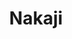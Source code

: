 ---
layout: place
title: "Nakaji"
permalink: /new-york/new-york/nakaji.html
stateAbbr: NY
stateName: New York
cityName: New York
seo:
  name: "Nakaji"
  type: Restaurant
  links: http://www.nakajinyc.com/
description: "Intimate, wood-accented venue for curated omakase sushi meals served at a chef's counter. Nakaji serves delicious sushi in New York, New York. Try fresh Japanese dishes for a great dining experience. Available for takeout, delivery, and dinner."
place_id: ChIJX20rB1VbwokRM2mtS1kd9u0
photos:
  - name: >-
      places/ChIJX20rB1VbwokRM2mtS1kd9u0/photos/AeeoHcLoWuxkRy6wSWgIrXsNC_158s7t7ZXxBu-9ngTeaQJUVDz4CXuAOZQHWDDYnGoJSF5e4OPAg0P3ob2nlC7sIKPdq9V_u8s7symQ1jT_qWhx4MKJzVy5jXMROMpP5AsDo6cAv8B3HGiEbjml8TgvBElVDrzYGwhyd-wXOWOtB3MGSsDPcEgtjGmSaR6MaxOuhcForTHQASrPo0J699rEIZp6mDAL-Az2qeyJ7-NEq8aiDpc-OmFizdfMV7Gynkf2mzLMluVEWDAfangDw0_rTXp4AGhow7O2RaKUgcSRbZXq8A
    widthPx: 4192
    heightPx: 2359
    authorAttributions:
      - displayName: Nakaji
        uri: https://maps.google.com/maps/contrib/111102706568813577206
        photoUri: >-
          https://lh3.googleusercontent.com/a-/ALV-UjVC0kthSsuSCFR-uvYwRtOf7-eQ-apGqWnFSrh-5fi-cAM5OcY=s100-p-k-no-mo
    flagContentUri: >-
      https://www.google.com/local/imagery/report/?cb_client=maps_api_places.places_api&image_key=!1e10!2sAF1QipOvQWxlfmDMaLMF7UCxPcboQrW4fqOEy-s9FKKK&hl=en-US
    googleMapsUri: >-
      https://www.google.com/maps/place//data=!3m4!1e2!3m2!1sAF1QipOvQWxlfmDMaLMF7UCxPcboQrW4fqOEy-s9FKKK!2e10!4m2!3m1!1s0x89c25b55072b6d5f:0xedf61d594bad6933
  - name: >-
      places/ChIJX20rB1VbwokRM2mtS1kd9u0/photos/AeeoHcKiWkiZC0yys7aa2XOtWC3nn76OA-6JsDGbjbprbWnjaRn_ZVtADNxxvE0_YNFyT3DCYWyvwOm09FwtfBT8pljlvcJgut7qcq1U_1Gh1Pb87e7ob0JjUIl_M9zUeGmq1dh1gH4BlBzy3Zcx6XdIYpCOe5tQRrMQ5agFDL2Iw2WAU_firEO83NVKYXrhhtLb5x-sbWU0KkCIkThZrrq34JwveMamIWHB0LV---H492Iqb6osBZno8nUkaHvmUg_rv4ElGtK0yjfUpV4QdctO08FolPAjfc4l9tAwdk6AG3yuNg
    widthPx: 4800
    heightPx: 3200
    authorAttributions:
      - displayName: Nakaji
        uri: https://maps.google.com/maps/contrib/111102706568813577206
        photoUri: >-
          https://lh3.googleusercontent.com/a-/ALV-UjVC0kthSsuSCFR-uvYwRtOf7-eQ-apGqWnFSrh-5fi-cAM5OcY=s100-p-k-no-mo
    flagContentUri: >-
      https://www.google.com/local/imagery/report/?cb_client=maps_api_places.places_api&image_key=!1e10!2sAF1QipN-92v2XKmfOPJX393F6M3GxyAZEemL2HuYTz5K&hl=en-US
    googleMapsUri: >-
      https://www.google.com/maps/place//data=!3m4!1e2!3m2!1sAF1QipN-92v2XKmfOPJX393F6M3GxyAZEemL2HuYTz5K!2e10!4m2!3m1!1s0x89c25b55072b6d5f:0xedf61d594bad6933
  - name: >-
      places/ChIJX20rB1VbwokRM2mtS1kd9u0/photos/AeeoHcIJVMX1q-fsE5-gfbIVIb9ns_jKFShAELJ2KsS7atSiXCseF65LAt5ABJtNSjajmmnfdV2x5F-nOi4Ys7W_PIEQcYAuElpu_YxKM_MEBy9PxaBbKqbV-AO1AjOiaz7AMyuvuCpYgmE-kub3jRalEF_L2-Fz4gRzshdmJEnPtqd3P5bP9PmedXHgx954LKOnKF7xRkqhYwy_LmoNa6QYJYUSZNnuzdNysLUXrcqcmxF5ZhvxmsJvrMsxAxm74OVKL32dzEMFZLotP4OrF5ViUy-vekCTIU_bLepjm8lghGp5Kmo1R1atPqv_U5rtq_siNihgiqEpHPe3JMWl-yXHFFsYBLOjZD_WQjsfWjtg_xlr6A-0e5PXWsDW4Bj33naCEzarADwk_V8liz91XROwSCeGa7DV9a_fxQxrWTvuSsvTlR03
    widthPx: 4032
    heightPx: 2268
    authorAttributions:
      - displayName: Darren Liu
        uri: https://maps.google.com/maps/contrib/114819957549979507091
        photoUri: >-
          https://lh3.googleusercontent.com/a-/ALV-UjWOuiCC2C1YSl4YX-ECs4Uk_SP55M50k76p9xNmAb6PG4U5id9V=s100-p-k-no-mo
    flagContentUri: >-
      https://www.google.com/local/imagery/report/?cb_client=maps_api_places.places_api&image_key=!1e10!2sCIHM0ogKEICAgIDOo_vU8AE&hl=en-US
    googleMapsUri: >-
      https://www.google.com/maps/place//data=!3m4!1e2!3m2!1sCIHM0ogKEICAgIDOo_vU8AE!2e10!4m2!3m1!1s0x89c25b55072b6d5f:0xedf61d594bad6933
  - name: >-
      places/ChIJX20rB1VbwokRM2mtS1kd9u0/photos/AeeoHcJaZRlhjRBd-YRGzNZ7xzKMMc6rRDu_N0Cjpvy4p9LiB0mjFXjxeCBRi0k56EMGPrzGo6dC6nE97sjxEBcw2xHcgu12InbjkVvx5hJObGjBGInE-S0-A3vvflSZHRoOARn317EQP8LeX-qCGTJ8L7YxbR7te1TCxxcvTDzAPP-cCK56C2TLJfO7j1BQA_CcbuKeddX0gWbUWGv8-HITSnwUKVzG7wzeTwUdMuRF12TfacMnurYZCwuoo6Xv2l-KOrBrDFfW_fo62C_tTWjVugOVuc0zNb0wmrosPvb8qbj21t6uNMEwwDaBnJr5Z_eFK3UwmhrdfEPRaTPoMU1hKW6Ap3BAPkm7TSLv37kqY4ViW2OBr5Nom_MMDEq11MSO5iPHLLzTAwCPLYDE6QT3v_c2uiq7iySnC7D-T0jLtPuoAQ
    widthPx: 4800
    heightPx: 3600
    authorAttributions:
      - displayName: Omar Shoman
        uri: https://maps.google.com/maps/contrib/107798016959491694272
        photoUri: >-
          https://lh3.googleusercontent.com/a-/ALV-UjWGaelTmeKtSupQ695D_g0pwosRPDFBOSlazO6VY7ZGri0DWUoGLA=s100-p-k-no-mo
    flagContentUri: >-
      https://www.google.com/local/imagery/report/?cb_client=maps_api_places.places_api&image_key=!1e10!2sCIHM0ogKEICAgIDztMLgJQ&hl=en-US
    googleMapsUri: >-
      https://www.google.com/maps/place//data=!3m4!1e2!3m2!1sCIHM0ogKEICAgIDztMLgJQ!2e10!4m2!3m1!1s0x89c25b55072b6d5f:0xedf61d594bad6933
  - name: >-
      places/ChIJX20rB1VbwokRM2mtS1kd9u0/photos/AeeoHcKEHK63SLWx0jDn_SYiRnm9aDCUuBiCrfp-SqSM5HHNsNu6kqLYQdW98fy0tatmMJ_i59olF-bRzafNPk0eCStTL-AYNQoen0r19Z86bzVFXgLkswqPwBvL2aCxuYzhGNkIUpjwEuc5et52G6cprIhxFgAmhSXkaAu54Y3G6_Z-dOr6yibaJ5RU0lyjSdMLYSd6lLdjKKqAMvCMpvAqkr0smncd71cu2arN1hmnb8Nv5XedLyfO3Kuvbv_QPVdXaugLrGS0zALhWoEp2y6_MuDhjLwsCYcR9HMNLK9joGKFbvAqIfkWw2L4qQXsx9NhpBmyDCCXKcVcJIqRrQ6Ys2_tivk9udrUKc8VI44cEtZC_VFnJGHnQpQGd8IWTXmafcop6AEf_tKfhPp_1p43iKTKXF_ZOb0Hf9nKlYsNtSYj0w
    widthPx: 4032
    heightPx: 3024
    authorAttributions:
      - displayName: Omar Shoman
        uri: https://maps.google.com/maps/contrib/107798016959491694272
        photoUri: >-
          https://lh3.googleusercontent.com/a-/ALV-UjWGaelTmeKtSupQ695D_g0pwosRPDFBOSlazO6VY7ZGri0DWUoGLA=s100-p-k-no-mo
    flagContentUri: >-
      https://www.google.com/local/imagery/report/?cb_client=maps_api_places.places_api&image_key=!1e10!2sCIHM0ogKEICAgMDAv7zyLw&hl=en-US
    googleMapsUri: >-
      https://www.google.com/maps/place//data=!3m4!1e2!3m2!1sCIHM0ogKEICAgMDAv7zyLw!2e10!4m2!3m1!1s0x89c25b55072b6d5f:0xedf61d594bad6933
  - name: >-
      places/ChIJX20rB1VbwokRM2mtS1kd9u0/photos/AeeoHcJRG2TmeVoAsKnkstRNxGsw_cSQjfgbxtPMHUd3uNwj_g-mR91JaVPHyqgaDcCtoPSOpk-hiXr2tCGeBXmr9JNr4waItgcNjOWa0KEzP4sm66HTR-7wU_Lol-UohPMtMb4AZ1pZeSF6SH_B_Y9tkNbRsCiSid2lh1DIr0zea0G6au4kZmkiiNCeY6FWnrgr6cL-5Wyuxa1O4KtccNklftybxYG1H0dNKUqokx_wbcZuxVkzuBdnTdmt0pj263C-nf2a6QqRPNtLLv7S-zfJyVMnwZeXIQsXKVUkrWQKCt58AH91lRoJHQzrsFBgLc-Zg8tLS4sYPsJsr0qKXkcvqUKjdTmBNoIJqgudsJAG9ScjWklWHx0xCYwOrj9HlPw3830_twnAbTtBrzZBy4yGLryUq0eAd1VCrA2x92f7yTYgFpFR
    widthPx: 3024
    heightPx: 4032
    authorAttributions:
      - displayName: Daniel Yang
        uri: https://maps.google.com/maps/contrib/112876304162600591137
        photoUri: >-
          https://lh3.googleusercontent.com/a-/ALV-UjWdRbKOANAn2-BGhDl44fkUEjNuhrkgcZxdwPzAAfdgy0bM7kUt=s100-p-k-no-mo
    flagContentUri: >-
      https://www.google.com/local/imagery/report/?cb_client=maps_api_places.places_api&image_key=!1e10!2sCIHM0ogKEICAgIC7ip2QigE&hl=en-US
    googleMapsUri: >-
      https://www.google.com/maps/place//data=!3m4!1e2!3m2!1sCIHM0ogKEICAgIC7ip2QigE!2e10!4m2!3m1!1s0x89c25b55072b6d5f:0xedf61d594bad6933
  - name: >-
      places/ChIJX20rB1VbwokRM2mtS1kd9u0/photos/AeeoHcKcyIYNrIDETW8Zvpesswm4rEhI-tC8YjMw-zGiM6LYsu_u34mO6PMtkHBhpTqtJCsQ_p6rsnxiFsN3kcCLSORfOlWozbVxz7QhsCbIycrm5V5oJ3V2pbkGzAzSVJ0au3ivsQ0yp7tzC2BUCmbkqth9Z4z2df4LtGDLon5Lj0CUltfzRVbT04ZBVP-NJS3uRX8ae0EY54hWOr8cOGgohV0HxvOG5_cD8_rBR5lJ1YsyRil7BfpSCR3V4RuEd6aqAWkfp2uHs2GZ1ICmrmm07ll47v-Bo3yYfbQ7_nWSm1pNE09Cy82y8MeMxaH6NN8ACi0GBkVKLPM47EOaMouTAzN0DsRqN1dhc4WijNJhmK3ck1uBhW-cWIqKRExpWiryWQRml-ucW3WlqHjMnuZBD0T7IJ7B6He2kiFBXjY1K8InkCli
    widthPx: 3024
    heightPx: 4032
    authorAttributions:
      - displayName: Daniel Chen
        uri: https://maps.google.com/maps/contrib/108908810970641634897
        photoUri: >-
          https://lh3.googleusercontent.com/a/ACg8ocL7gHxGnV6ie567drH80X2pBvKXX7uffNK4ifJVvzaekKU0xg=s100-p-k-no-mo
    flagContentUri: >-
      https://www.google.com/local/imagery/report/?cb_client=maps_api_places.places_api&image_key=!1e10!2sCIHM0ogKEICAgICrl_fRoAE&hl=en-US
    googleMapsUri: >-
      https://www.google.com/maps/place//data=!3m4!1e2!3m2!1sCIHM0ogKEICAgICrl_fRoAE!2e10!4m2!3m1!1s0x89c25b55072b6d5f:0xedf61d594bad6933
  - name: >-
      places/ChIJX20rB1VbwokRM2mtS1kd9u0/photos/AeeoHcIyrYAWeA4Gk8dPc81NH8dzpK3sQPnxmVmjJ02HH0kMBJOd1a-C9B0rfmJHMdJGmca_XYmUgF6jTJV-bHp8E6hdpXKmQVeSpOUs70OX6jJL1I_csbaIsTXfQvj1Hbiw3yy-2hH-CnugeerIW2lJHbsUa6xZLFdBq-ebPtU1L9XW47-m2hNheZc2SOJqAYkA7fupGCLzGDvxFN8EJzSmgLheYP8HaiXTusDVEBsV4N_gLEQZjTr1ZN4855ye0HhrQ-25peCcE9LQy9m6q19aLYe1EY7Akt88aEMhj3jpoA5aXZT7maJHamAch5COdIJU1N96aQYS0T6ZkZMUA5-xyRMUoa2xQISLH2cKq3yvZozHClQ8yCJGz9qpnhmBdUbzlQR4WTlFdcumIOiW0gKGa0MSqKUPyiNfihiDlEVQrsc
    widthPx: 1600
    heightPx: 1568
    authorAttributions:
      - displayName: Kevin T
        uri: https://maps.google.com/maps/contrib/112989989833090692989
        photoUri: >-
          https://lh3.googleusercontent.com/a/ACg8ocJipsxDghUOpDOzsOov2IEaWUboXLKsMjbPydUyXiksemZKKw=s100-p-k-no-mo
    flagContentUri: >-
      https://www.google.com/local/imagery/report/?cb_client=maps_api_places.places_api&image_key=!1e10!2sCIHM0ogKEICAgID64LTmSw&hl=en-US
    googleMapsUri: >-
      https://www.google.com/maps/place//data=!3m4!1e2!3m2!1sCIHM0ogKEICAgID64LTmSw!2e10!4m2!3m1!1s0x89c25b55072b6d5f:0xedf61d594bad6933
  - name: >-
      places/ChIJX20rB1VbwokRM2mtS1kd9u0/photos/AeeoHcIema64p25XpadS5xPxRMq7-1menIRcd5R02rA54SQEl3Q5Vdw1hsQmxR4MQaXNguuWw5BHD6iGKlUDEIAf0WH3cFxaqA-DjpmvP9Igzw9i2hvZIfYl6nHAvUT8QOa-tMQWebL9a1w6OGcTiWvkJ5Owtt2nWaHK1yZMFNYaLkhF58n-1Z6FY1I_LXRr2_9_DlaXN7YBGQWUj0d21V6voK85qDr8zboiqTf99-ckdTo4nE4dzQbhGKepB-1sP5Gz8AGZOJBzrs-pBQ5fVaadte_WOOGOY-fTyFRNsiF10Lhxqy3pMaWbpLDcY4pEmgix7lZrIWlmEBR53EnvDUFdBnNvVVUMOSQpjEeOC49YSXI8WRqy5VcuYa7sPqg73P_tHp8GtSuI3G_FYBYKRYohIcwaGzbgy88dyh2dng
    widthPx: 1920
    heightPx: 1080
    authorAttributions:
      - displayName: Joe Heitzeberg
        uri: https://maps.google.com/maps/contrib/112184798010508486846
        photoUri: >-
          https://lh3.googleusercontent.com/a-/ALV-UjV1iRY-GFWoy50PF6Xqw6zHeLjaqVnoIYx1OhGSz2yZgO3ScptZXA=s100-p-k-no-mo
    flagContentUri: >-
      https://www.google.com/local/imagery/report/?cb_client=maps_api_places.places_api&image_key=!1e10!2sCIHM0ogKEICAgIDOoL0a&hl=en-US
    googleMapsUri: >-
      https://www.google.com/maps/place//data=!3m4!1e2!3m2!1sCIHM0ogKEICAgIDOoL0a!2e10!4m2!3m1!1s0x89c25b55072b6d5f:0xedf61d594bad6933
  - name: >-
      places/ChIJX20rB1VbwokRM2mtS1kd9u0/photos/AeeoHcJh-Q2PDV42XqIUBgYBOw4Q7-yR3kSrsZ5UdPkpXSlzlpCjjlCZcc-huVkmfLXbNqbMS0Gns78z08pe051qKw79oKRGSbOw9Fz6VBplRpZPU9Z5mVboeUXF5jBDiQ4J2VklE1xp_YYw0t0QBlmsHUwKnuLnpB9XG1dFED7Fs4Ddj_sHTsPABeZKFUug64OI50ZJ5YdaTHOz5xCcsERxQ-8zyYtOKASD_FP54OMlk9LASaIhdFcM-S5aZE4BQfpIKYHgIX61lLFEqg5RU58W-VmvSiyKa-tgwMwzJ10GIBFcpONhp6GESZStRW60aqnzrs6whGysCZdskrd4jo8fyCigCQojcHc5EalhiSeWD68Be6T_qCR_ytiImrNkDNu_BwvVtvju0fQ930Mdn657WH5aACvrTeSPl6iR6Y8b-Xto-Q
    widthPx: 3600
    heightPx: 4800
    authorAttributions:
      - displayName: Omar Shoman
        uri: https://maps.google.com/maps/contrib/107798016959491694272
        photoUri: >-
          https://lh3.googleusercontent.com/a-/ALV-UjWGaelTmeKtSupQ695D_g0pwosRPDFBOSlazO6VY7ZGri0DWUoGLA=s100-p-k-no-mo
    flagContentUri: >-
      https://www.google.com/local/imagery/report/?cb_client=maps_api_places.places_api&image_key=!1e10!2sCIHM0ogKEICAgMDAv7zyZw&hl=en-US
    googleMapsUri: >-
      https://www.google.com/maps/place//data=!3m4!1e2!3m2!1sCIHM0ogKEICAgMDAv7zyZw!2e10!4m2!3m1!1s0x89c25b55072b6d5f:0xedf61d594bad6933
address: 48 Bowery, New York, NY 10013, USA
street: 48 Bowery
city: New York
state: NY
zip: '10013'
country: USA
neighborhood: null
latitude: '40.715782'
longitude: '-73.996669'
accessibility_options:
  wheelchairAccessibleParking: false
  wheelchairAccessibleEntrance: true
  wheelchairAccessibleRestroom: true
business_status: OPERATIONAL
name: Nakaji
google_maps_links:
  directionsUri: >-
    https://www.google.com/maps/dir//''/data=!4m7!4m6!1m1!4e2!1m2!1m1!1s0x89c25b55072b6d5f:0xedf61d594bad6933!3e0
  placeUri: https://maps.google.com/?cid=17146924900618692915
  writeAReviewUri: >-
    https://www.google.com/maps/place//data=!4m3!3m2!1s0x89c25b55072b6d5f:0xedf61d594bad6933!12e1
  reviewsUri: >-
    https://www.google.com/maps/place//data=!4m4!3m3!1s0x89c25b55072b6d5f:0xedf61d594bad6933!9m1!1b1
  photosUri: >-
    https://www.google.com/maps/place//data=!4m3!3m2!1s0x89c25b55072b6d5f:0xedf61d594bad6933!10e5
primary_type: Japanese Restaurant
opening_hours:
  regular: null
  current: null
secondary_opening_hours:
  regular:
    weekdayDescriptions: null
    type: null
  current:
    weekdayDescriptions: null
    type: null
phone: (646) 478-8282
price_level: null
price_range: $100 &ndash; & up
rating: '4.3'
rating_count: 170
website: http://www.nakajinyc.com/
reviews:
  - name: >-
      places/ChIJX20rB1VbwokRM2mtS1kd9u0/reviews/ChdDSUhNMG9nS0VJQ0FnSUR6M082anRnRRAB
    relativePublishTimeDescription: 9 months ago
    rating: 5
    text:
      text: >-
        This place offers an unforgettable dining experience. From the moment
        you step in, the friendly chef and his attentive staff make you feel
        right at home. Their warm hospitality sets the tone for the evening,
        ensuring everyone feels special.


        The quality of the ingredients is top-notch. Especially the various
        shellfish. Every dish showcases the freshness and vibrant flavors of the
        season.


        The decor is tastefully done, with a special emphasis on the stunning
        flower arrangements. A specialist visits regularly to refresh them in
        creative ways, making each visit slightly different and adding a unique
        touch to the ambiance.
      languageCode: en
    originalText:
      text: >-
        This place offers an unforgettable dining experience. From the moment
        you step in, the friendly chef and his attentive staff make you feel
        right at home. Their warm hospitality sets the tone for the evening,
        ensuring everyone feels special.


        The quality of the ingredients is top-notch. Especially the various
        shellfish. Every dish showcases the freshness and vibrant flavors of the
        season.


        The decor is tastefully done, with a special emphasis on the stunning
        flower arrangements. A specialist visits regularly to refresh them in
        creative ways, making each visit slightly different and adding a unique
        touch to the ambiance.
      languageCode: en
    authorAttribution:
      displayName: Omar Shoman
      uri: https://www.google.com/maps/contrib/107798016959491694272/reviews
      photoUri: >-
        https://lh3.googleusercontent.com/a-/ALV-UjWGaelTmeKtSupQ695D_g0pwosRPDFBOSlazO6VY7ZGri0DWUoGLA=s128-c0x00000000-cc-rp-mo-ba6
    publishTime: '2024-06-18T12:34:36.228748Z'
    flagContentUri: >-
      https://www.google.com/local/review/rap/report?postId=ChdDSUhNMG9nS0VJQ0FnSUR6M082anRnRRAB&d=17924085&t=1
    googleMapsUri: >-
      https://www.google.com/maps/reviews/data=!4m6!14m5!1m4!2m3!1sChdDSUhNMG9nS0VJQ0FnSUR6M082anRnRRAB!2m1!1s0x89c25b55072b6d5f:0xedf61d594bad6933
  - name: >-
      places/ChIJX20rB1VbwokRM2mtS1kd9u0/reviews/ChdDSUhNMG9nS0VJQ0FnSUNYeTU3UnB3RRAB
    relativePublishTimeDescription: 5 months ago
    rating: 3
    text:
      text: >-
        We didn’t get our first course until 25min after the reservation time,
        and we didn’t get our first sushi course from chef until 1.5 hours after
        the reservation time.


        Food had highs and lows. Pickled ginger was sliced unevenly by chef in
        large chunks. The unagi in the soup had many bones to chew through and
        was overcooked. Tamago was unrefined.


        Uni, salmon roe, and the bluefin tuna jawline were delicious, and the
        rice and yuzu accompanying many of the pieces were great.
      languageCode: en
    originalText:
      text: >-
        We didn’t get our first course until 25min after the reservation time,
        and we didn’t get our first sushi course from chef until 1.5 hours after
        the reservation time.


        Food had highs and lows. Pickled ginger was sliced unevenly by chef in
        large chunks. The unagi in the soup had many bones to chew through and
        was overcooked. Tamago was unrefined.


        Uni, salmon roe, and the bluefin tuna jawline were delicious, and the
        rice and yuzu accompanying many of the pieces were great.
      languageCode: en
    authorAttribution:
      displayName: Siyuan Liu
      uri: https://www.google.com/maps/contrib/116780529721264851046/reviews
      photoUri: >-
        https://lh3.googleusercontent.com/a-/ALV-UjV-a4MkTfFsFqqBL9IHyZoQFG36MWLTcmn0LbRDCCZ_lC7N4no_2g=s128-c0x00000000-cc-rp-mo-ba2
    publishTime: '2024-10-20T14:32:20.651704Z'
    flagContentUri: >-
      https://www.google.com/local/review/rap/report?postId=ChdDSUhNMG9nS0VJQ0FnSUNYeTU3UnB3RRAB&d=17924085&t=1
    googleMapsUri: >-
      https://www.google.com/maps/reviews/data=!4m6!14m5!1m4!2m3!1sChdDSUhNMG9nS0VJQ0FnSUNYeTU3UnB3RRAB!2m1!1s0x89c25b55072b6d5f:0xedf61d594bad6933
  - name: >-
      places/ChIJX20rB1VbwokRM2mtS1kd9u0/reviews/ChdDSUhNMG9nS0VJQ0FnTUN3d3BUNHB3RRAB
    relativePublishTimeDescription: 3 weeks ago
    rating: 5
    text:
      text: >-
        Our experience at Nakaji was worthy of five stars. The food, service,
        and atmosphere all met the threshold of excellence. Tucked away in the
        alley off the corner of Canal and Bowery, you would not be mistaken for
        walking past it. A sleek wood unassuming door with a subtle sign serves
        as the entranceway. The kind hostess greeted us in traditional beautiful
        Japanese garb. There was a handsome bar with a friendly and
        knowledgeable bartender before the room where food is served. Nakaji is
        an experience of refinement where three generations of sushi making
        inform the preparation. To dine at Nakaji is to experience a subtlety of
        flavors, eloquently combined in a traditional atmosphere, with gracious
        hospitality. Expect a 5:30pm seating to finish around 8pm and an 8pm
        around 10:30pm. Reservation is required.
      languageCode: en
    originalText:
      text: >-
        Our experience at Nakaji was worthy of five stars. The food, service,
        and atmosphere all met the threshold of excellence. Tucked away in the
        alley off the corner of Canal and Bowery, you would not be mistaken for
        walking past it. A sleek wood unassuming door with a subtle sign serves
        as the entranceway. The kind hostess greeted us in traditional beautiful
        Japanese garb. There was a handsome bar with a friendly and
        knowledgeable bartender before the room where food is served. Nakaji is
        an experience of refinement where three generations of sushi making
        inform the preparation. To dine at Nakaji is to experience a subtlety of
        flavors, eloquently combined in a traditional atmosphere, with gracious
        hospitality. Expect a 5:30pm seating to finish around 8pm and an 8pm
        around 10:30pm. Reservation is required.
      languageCode: en
    authorAttribution:
      displayName: Jacob Rheinstein
      uri: https://www.google.com/maps/contrib/102996655622321323371/reviews
      photoUri: >-
        https://lh3.googleusercontent.com/a/ACg8ocLj4ons-1r1eHqJT7zUcGxNnpM2LPIG-UCRj1i3mL_83bo6Ab0=s128-c0x00000000-cc-rp-mo-ba3
    publishTime: '2025-03-17T13:06:01.229721Z'
    flagContentUri: >-
      https://www.google.com/local/review/rap/report?postId=ChdDSUhNMG9nS0VJQ0FnTUN3d3BUNHB3RRAB&d=17924085&t=1
    googleMapsUri: >-
      https://www.google.com/maps/reviews/data=!4m6!14m5!1m4!2m3!1sChdDSUhNMG9nS0VJQ0FnTUN3d3BUNHB3RRAB!2m1!1s0x89c25b55072b6d5f:0xedf61d594bad6933
  - name: >-
      places/ChIJX20rB1VbwokRM2mtS1kd9u0/reviews/ChZDSUhNMG9nS0VJQ0FnSUNybF9mT0VnEAE
    relativePublishTimeDescription: 9 months ago
    rating: 5
    text:
      text: >-
        Came here with my worker for her bday! Great food and service, 3 bottles
        of sake and my friend was messy when we left lol


        All the food was so well prepared


        Would totally come back
      languageCode: en
    originalText:
      text: >-
        Came here with my worker for her bday! Great food and service, 3 bottles
        of sake and my friend was messy when we left lol


        All the food was so well prepared


        Would totally come back
      languageCode: en
    authorAttribution:
      displayName: Daniel Chen
      uri: https://www.google.com/maps/contrib/108908810970641634897/reviews
      photoUri: >-
        https://lh3.googleusercontent.com/a/ACg8ocL7gHxGnV6ie567drH80X2pBvKXX7uffNK4ifJVvzaekKU0xg=s128-c0x00000000-cc-rp-mo-ba3
    publishTime: '2024-07-12T00:38:47.843789Z'
    flagContentUri: >-
      https://www.google.com/local/review/rap/report?postId=ChZDSUhNMG9nS0VJQ0FnSUNybF9mT0VnEAE&d=17924085&t=1
    googleMapsUri: >-
      https://www.google.com/maps/reviews/data=!4m6!14m5!1m4!2m3!1sChZDSUhNMG9nS0VJQ0FnSUNybF9mT0VnEAE!2m1!1s0x89c25b55072b6d5f:0xedf61d594bad6933
  - name: >-
      places/ChIJX20rB1VbwokRM2mtS1kd9u0/reviews/ChZDSUhNMG9nS0VJQ0FnTURnbm9qNWR3EAE
    relativePublishTimeDescription: a month ago
    rating: 5
    text:
      text: >-
        One of the easiest 5 starts I had given. The experience as a whole is
        one of the best I’ve ever been. Many times you go to high level Omakase
        and the atmosphere could be a bit tense. At Nakaji, it feels a great
        combination of both high quality service and food together with warmth
        and easygoing feeling. A great mixture. The food was unbelievable, I was
        most admired by the special Otsumami. Very special dishes you don’t get
        to try in many places.

        The sushi itself was so well balanced. I loved how the cured fish were
        cured for perfection. Normally those arnt my go to, and in this dinner
        it was so good. The Anago and the Kama toro was one of the best bites
        I’ve ever tried. I’ll definitely recommend and will return. Value for
        money 10/10. Chef Nakajima is the nicest person and such a professional.
        And the team were both professional with a lot of knowledges and nice
        and funny. Thanks Leila! And chef Nakajima!
      languageCode: en
    originalText:
      text: >-
        One of the easiest 5 starts I had given. The experience as a whole is
        one of the best I’ve ever been. Many times you go to high level Omakase
        and the atmosphere could be a bit tense. At Nakaji, it feels a great
        combination of both high quality service and food together with warmth
        and easygoing feeling. A great mixture. The food was unbelievable, I was
        most admired by the special Otsumami. Very special dishes you don’t get
        to try in many places.

        The sushi itself was so well balanced. I loved how the cured fish were
        cured for perfection. Normally those arnt my go to, and in this dinner
        it was so good. The Anago and the Kama toro was one of the best bites
        I’ve ever tried. I’ll definitely recommend and will return. Value for
        money 10/10. Chef Nakajima is the nicest person and such a professional.
        And the team were both professional with a lot of knowledges and nice
        and funny. Thanks Leila! And chef Nakajima!
      languageCode: en
    authorAttribution:
      displayName: Daniel Schiff
      uri: https://www.google.com/maps/contrib/105047100297142007677/reviews
      photoUri: >-
        https://lh3.googleusercontent.com/a-/ALV-UjUiA1QgPr2-la02ndUHbesw-eTa9Wvr-VCb9Dzc1r-MKGpnQWM=s128-c0x00000000-cc-rp-mo-ba2
    publishTime: '2025-02-24T21:52:56.128083Z'
    flagContentUri: >-
      https://www.google.com/local/review/rap/report?postId=ChZDSUhNMG9nS0VJQ0FnTURnbm9qNWR3EAE&d=17924085&t=1
    googleMapsUri: >-
      https://www.google.com/maps/reviews/data=!4m6!14m5!1m4!2m3!1sChZDSUhNMG9nS0VJQ0FnTURnbm9qNWR3EAE!2m1!1s0x89c25b55072b6d5f:0xedf61d594bad6933
parking_options: null
payment_options:
  acceptsCreditCards: true
  acceptsDebitCards: true
  acceptsCashOnly: false
allow_dogs: null
curbside_pickup: null
delivery: true
dine_in: true
good_for_children: false
good_for_groups: null
good_for_sports: false
live_music: false
menu_for_children: false
outdoor_seating: false
reservable: true
restroom: true
serves_beer: true
serves_breakfast: null
serves_brunch: null
serves_cocktails: true
serves_coffee: false
serves_dinner: true
serves_dessert: true
serves_lunch: null
serves_vegetarian_food: false
serves_wine: true
takeout: true
summary: >-
  Intimate, wood-accented venue for curated omakase sushi meals served at a
  chef's counter.

---